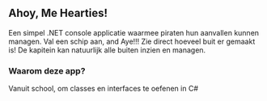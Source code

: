 ## Ahoy, Me Hearties!

Een simpel .NET console applicatie waarmee piraten hun aanvallen kunnen managen.
Val een schip aan, and Aye!!! Zie direct hoeveel buit er gemaakt is! De kapitein kan natuurlijk alle buiten inzien en managen.

### Waarom deze app?
Vanuit school, om classes en interfaces te oefenen in C#
